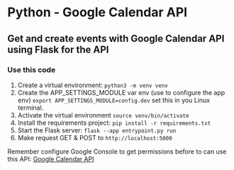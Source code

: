 # Python - Google Calendar API

## Get and create events with Google Calendar API using Flask for the API

### Use this code

1. Create a virtual environment:
   `python3 -m venv venv`
2. Create the APP_SETTINGS_MODULE var env (use to configure the app env)
   `export APP_SETTINGS_MODULE=config.dev` set this in you Linux terminal.
3. Activate the virtual environment
   `source venv/bin/activate`
4. Install the requirements project:
   `pip install -r requirements.txt`
5. Start the Flask server:
   `flask --app entrypoint.py run`
6. Make request GET & POST to `http://localhost:5000`


Remember configure Google Console to get permissions before to can use this API:
[Google Calendar API](https://developers.google.com/calendar/api/quickstart/python)
